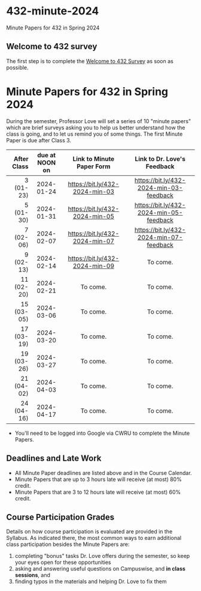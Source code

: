 # 432-minute-2024

Minute Papers for 432 in Spring 2024

## Welcome to 432 survey

The first step is to complete the [Welcome to 432 Survey](https://bit.ly/432-2024-welcome-survey) as soon as possible.

# Minute Papers for 432 in Spring 2024

During the semester, Professor Love will set a series of 10 "minute papers" which are brief surveys asking you to help us better understand how the class is going, and to let us remind you of some things. The first Minute Paper is due after Class 3.

After Class | due at NOON on | Link to Minute Paper Form | Link to Dr. Love's Feedback
----------: | :------: | :--------: | :----------:
3 (01-23) | 2024-01-24 | <https://bit.ly/432-2024-min-03> | <https://bit.ly/432-2024-min-03-feedback>
5 (01-30) | 2024-01-31 | <https://bit.ly/432-2024-min-05> | <https://bit.ly/432-2024-min-05-feedback>
7 (02-06) | 2024-02-07 | <https://bit.ly/432-2024-min-07> | <https://bit.ly/432-2024-min-07-feedback>
9 (02-13) | 2024-02-14 | <https://bit.ly/432-2024-min-09> | To come.
11 (02-20) | 2024-02-21 | To come. | To come.
15 (03-05) | 2024-03-06 | To come. | To come.
17 (03-19) | 2024-03-20 | To come. | To come.
19 (03-26) | 2024-03-27 | To come. | To come.
21 (04-02) | 2024-04-03 | To come. | To come.
24 (04-16) | 2024-04-17 | To come. | To come.

- You'll need to be logged into Google via CWRU to complete the Minute Papers.

## Deadlines and Late Work

- All Minute Paper deadlines are listed above and in the Course Calendar.
- Minute Papers that are up to 3 hours late will receive (at most) 80% credit. 
- Minute Papers that are 3 to 12 hours late will receive (at most) 60% credit.

## Course Participation Grades

Details on how course participation is evaluated are provided in the Syllabus. As indicated there, the most common ways to earn additional class participation besides the Minute Papers are:

1. completing "bonus" tasks Dr. Love offers during the semester, so keep your eyes open for these opportunities
2. asking and answering useful questions on Campuswise, and **in class sessions**, and 
3. finding typos in the materials and helping Dr. Love to fix them
